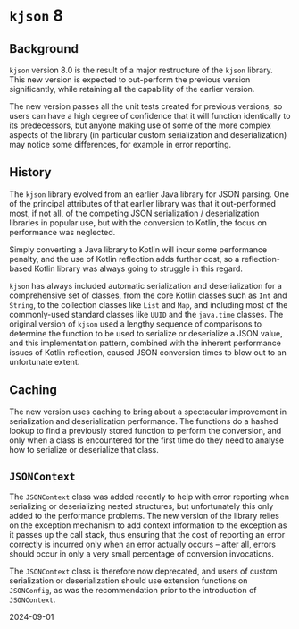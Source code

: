 # `kjson` 8

## Background

`kjson` version 8.0 is the result of a major restructure of the `kjson` library.
This new version is expected to out-perform the previous version significantly, while retaining all the capability of
the earlier version.

The new version passes all the unit tests created for previous versions, so users can have a high degree of confidence
that it will function identically to its predecessors, but anyone making use of some of the more complex aspects of the
library (in particular custom serialization and deserialization) may notice some differences, for example in error
reporting.

## History

The `kjson` library evolved from an earlier Java library for JSON parsing.
One of the principal attributes of that earlier library was that it out-performed most, if not all, of the competing
JSON serialization / deserialization libraries in popular use, but with the conversion to Kotlin, the focus on
performance was neglected.

Simply converting a Java library to Kotlin will incur some performance penalty, and the use of Kotlin reflection adds
further cost, so a reflection-based Kotlin library was always going to struggle in this regard.

`kjson` has always included automatic serialization and deserialization for a comprehensive set of classes, from the
core Kotlin classes such as `Int` and `String`, to the collection classes like `List` and `Map`, and including most of
the commonly-used standard classes like `UUID` and the `java.time` classes.
The original version of `kjson` used a lengthy sequence of comparisons to determine the function to be used to serialize
or deserialize a JSON value, and this implementation pattern, combined with the inherent performance issues of Kotlin
reflection, caused JSON conversion times to blow out to an unfortunate extent.

## Caching

The new version uses caching to bring about a spectacular improvement in serialization and deserialization performance.
The functions do a hashed lookup to find a previously stored function to perform the conversion, and only when a class
is encountered for the first time do they need to analyse how to serialize or deserialize that class.

## `JSONContext`

The `JSONContext` class was added recently to help with error reporting when serializing or deserializing nested
structures, but unfortunately this only added to the performance problems.
The new version of the library relies on the exception mechanism to add context information to the exception as it
passes up the call stack, thus ensuring that the cost of reporting an error correctly is incurred only when an error
actually occurs &ndash; after all, errors should occur in only a very small percentage of conversion invocations.

The `JSONContext` class is therefore now deprecated, and users of custom serialization or deserialization should use
extension functions on `JSONConfig`, as was the recommendation prior to the introduction of `JSONContext`.

2024-09-01
